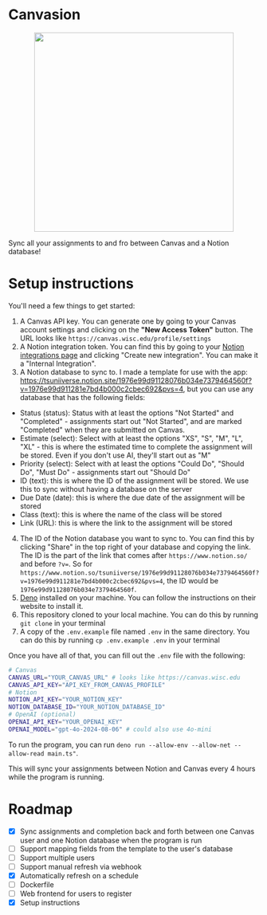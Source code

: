 # Canvasion
<p align="center">
<img src="https://github.com/user-attachments/assets/d5af387b-9949-453b-81e1-fc473a9a4dd8" width=400>
</p>

Sync all your assignments to and fro between Canvas and a Notion database!

# Setup instructions

You'll need a few things to get started:

1. A Canvas API key. You can generate one by going to your Canvas account settings and clicking on the **"New Access Token"** button. The URL looks like `https://canvas.wisc.edu/profile/settings`
2. A Notion integration token. You can find this by going to your [Notion integrations page](https://www.notion.so/my-integrations) and clicking "Create new integration". You can make it a "Internal Integration".
3. A Notion database to sync to. I made a template for use with the app: https://tsuniiverse.notion.site/1976e99d91128076b034e7379464560f?v=1976e99d911281e7bd4b000c2cbec692&pvs=4, but you can use any database that has the following fields:
  - Status (status): Status with at least the options "Not Started" and "Completed" - assignments start out "Not Started", and are marked "Completed" when they are submitted on Canvas.
  - Estimate (select): Select with at least the options "XS", "S", "M", "L", "XL" - this is where the estimated time to complete the assignment will be stored. Even if you don't use AI, they'll start out as "M"
  - Priority (select): Select with at least the options "Could Do", "Should Do", "Must Do" - assignments start out "Should Do"
  - ID (text): this is where the ID of the assignment will be stored. We use this to sync without having a database on the server
  - Due Date (date): this is where the due date of the assignment will be stored
  - Class (text): this is where the name of the class will be stored
  - Link (URL): this is where the link to the assignment will be stored
4. The ID of the Notion database you want to sync to.  You can find this by clicking "Share" in the top right of your database and copying the link. The ID is the part of the link that comes after `https://www.notion.so/` and before `?v=`. So for `https://www.notion.so/tsuniiverse/1976e99d91128076b034e7379464560f?v=1976e99d911281e7bd4b000c2cbec692&pvs=4`, the ID would be `1976e99d91128076b034e7379464560f`.
5. [Deno](https://deno.com/) installed on your machine. You can follow the instructions on their website to install it.
6. This repository cloned to your local machine. You can do this by running `git clone` in your terminal
7. A copy of the `.env.example` file named `.env` in the same directory. You can do this by running `cp .env.example .env` in your terminal

Once you have all of that, you can fill out the `.env` file with the following:

```bash
# Canvas
CANVAS_URL="YOUR_CANVAS_URL" # looks like https://canvas.wisc.edu
CANVAS_API_KEY="API_KEY_FROM_CANVAS_PROFILE"
# Notion
NOTION_API_KEY="YOUR_NOTION_KEY"
NOTION_DATABASE_ID="YOUR_NOTION_DATABASE_ID"
# OpenAI (optional)
OPENAI_API_KEY="YOUR_OPENAI_KEY"
OPENAI_MODEL="gpt-4o-2024-08-06" # could also use 4o-mini
```

To run the program, you can run `deno run --allow-env --allow-net --allow-read main.ts"`.

This will sync your assignments between Notion and Canvas every 4 hours while the program is running.

# Roadmap
- [x] Sync assignments and completion back and forth between one Canvas user and one Notion database when the program is run
- [ ] Support mapping fields from the template to the user's database
- [ ] Support multiple users
- [ ] Support manual refresh via webhook
- [x] Automatically refresh on a schedule
- [ ] Dockerfile
- [ ] Web frontend for users to register
- [x] Setup instructions
